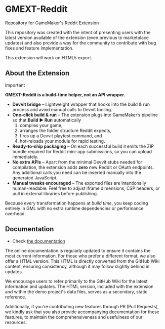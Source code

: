 # GMEXT-Reddit
Repository for GameMaker's Reddit Extension

This repository was created with the intent of presenting users with the latest version available of the extension (even previous to marketplace updates) and also provide a way for the community to contribute with bug fixes and feature implementation.

This extension will work on HTML5 export.

## About the Extension

> [!IMPORTANT]
> **GMEXT-Reddit is a build-time helper, not an API wrapper.**

* **Devvit bridge** – Lightweight wrapper that hooks into the build & run process and avoid manual calls to Devvit tooling.
* **One-click build & run** – The extension plugs into GameMaker’s pipeline so that **Build ► Run** automatically  
  1. compiles your game,  
  2. arranges the folder structure Reddit expects,  
  3. fires up a Devvit playtest command, and  
  4. hot-reloads your module for rapid testing.  
* **Ready-to-ship packaging** – On each successful build it emits the ZIP bundle required for Reddit mini-app submissions, so you can upload immediately.  
* **No extra APIs** – Apart from the minimal Devvit stubs needed for compilation, the extension adds **zero** new Reddit or OAuth endpoints. Any additional calls you need can be inserted manually into the generated JavaScript.  
* **Manual tweaks encouraged** – The exported files are intentionally human-readable. Feel free to adjust iframe dimensions, CSP headers, or pull in external libraries before publishing.

Because every transformation happens at *build time*, you keep coding entirely in GML with no extra runtime dependencies or performance overhead.

## Documentation

* Check [the documentation](../../wiki)

The online documentation is regularly updated to ensure it contains the most current information. For those who prefer a different format, we also offer a HTML version. This HTML is directly converted from the GitHub Wiki content, ensuring consistency, although it may follow slightly behind in updates.

We encourage users to refer primarily to the GitHub Wiki for the latest information and updates. The HTML version, included with the extension and within the demo project's data files, serves as a secondary, static reference.

Additionally, if you're contributing new features through PR (Pull Requests), we kindly ask that you also provide accompanying documentation for these features, to maintain the comprehensiveness and usefulness of our resources.
